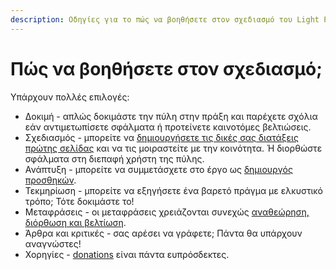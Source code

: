 ```yaml
---
description: Οδηγίες για το πώς να βοηθήσετε στον σχεδιασμό του Light Portal
---
```


# Πώς να βοηθήσετε στον σχεδιασμό;

Υπάρχουν πολλές επιλογές:

- Δοκιμή - απλώς δοκιμάστε την πύλη στην πράξη και παρέχετε σχόλια εάν αντιμετωπίσετε σφάλματα ή προτείνετε καινοτόμες βελτιώσεις.
- Σχεδιασμός - μπορείτε να [δημιουργήσετε τις δικές σας διατάξεις πρώτης σελίδας](./create-layout.md) και να τις μοιραστείτε με την κοινότητα. Ή διορθώστε σφάλματα στη διεπαφή χρήστη της πύλης.
- Ανάπτυξη - μπορείτε να συμμετάσχετε στο έργο ως [δημιουργός προσθηκών](../plugins/create-new.md).
- Τεκμηρίωση - μπορείτε να εξηγήσετε ένα βαρετό πράγμα με ελκυστικό τρόπο; Τότε δοκιμάστε το!
- Μεταφράσεις - οι μεταφράσεις χρειάζονται συνεχώς [αναθεώρηση, διόρθωση και βελτίωση](https://crowdin.com/project/light-portal).
- Άρθρα και κριτικές - σας αρέσει να γράφετε; Πάντα θα υπάρχουν αναγνώστες!
- Χορηγίες - [donations](https://www.buymeacoffee.com/bugo) είναι πάντα ευπρόσδεκτες.
